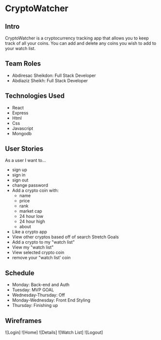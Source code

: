 # CryptoWatcher
## Intro
CryptoWatcher is a cryptocurrency tracking app that allows you to keep track of all your coins. You can add and delete any coins you wish to add to your watch list.
## Team Roles
  - Abdiresac Sheikdon: Full Stack Developer
  - Abdiaziz Sheikh: Full Stack Developer
## Technologies Used
  - React
  - Express
  - Html
  - Css
  - Javascript
  - Mongodb
## User Stories
As a user I want to...
-   sign up
-   sign in
-   sign out
-   change password
-   Add a crypto coin with:
    -   name
    -   price
    -   rank
    -   market cap
    -   24 hour low
    -   24 hour high
    -   about
-   Like a crypto app
-   View other cryptos based off of search
Stretch Goals
-   Add a crypto to my "watch list"
-   View my "watch list"
-   View selected crypto coin
-   remove your "watch list' coin
## Schedule
- Monday: Back-end and Auth
- Tuesday: MVP GOAL
- Wednesday-Thursday: Off
- Monday-Wednesday: Front End Styling
- Thursday: Finishing up
## Wireframes
![Login]
![Home]
![Details]
![Watch List]
![Logout]
